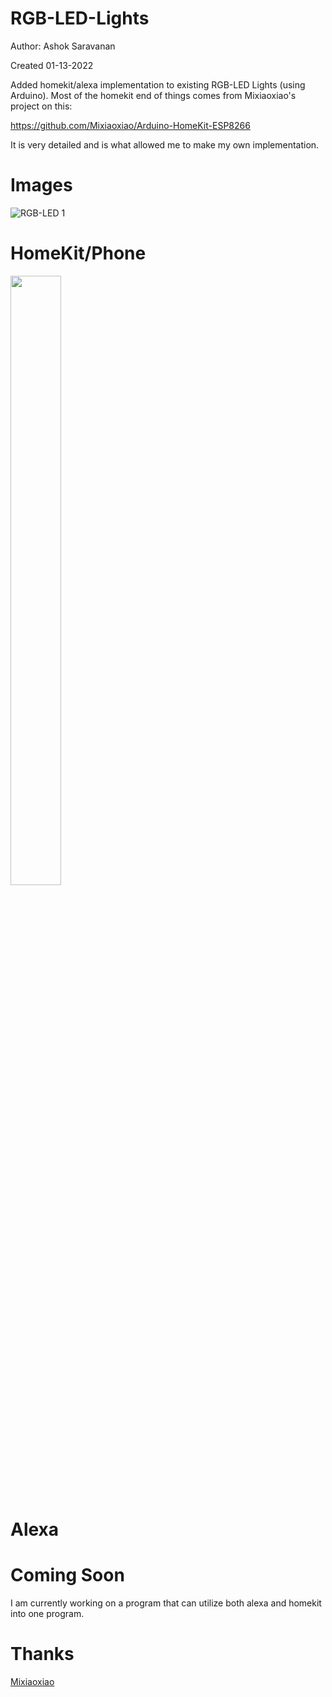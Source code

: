# RGB-LED-Lights

Author: Ashok Saravanan

Created 01-13-2022

Added homekit/alexa implementation to existing RGB-LED Lights (using Arduino). Most of the homekit end of things comes from Mixiaoxiao's project on this:

https://github.com/Mixiaoxiao/Arduino-HomeKit-ESP8266

It is very detailed and is what allowed me to make my own implementation.

# Images

![RGB-LED 1](https://user-images.githubusercontent.com/90977640/200136047-2f474c31-8ba9-4bf5-ab76-81abd9282f48.JPG)

# HomeKit/Phone

<img src="https://user-images.githubusercontent.com/90977640/200136040-99e8e981-6bdc-479e-a202-b31730ef0eff.PNG" width=40% height=50%>

# Alexa


# Coming Soon

I am currently working on a program that can utilize both alexa and homekit into one program.

# Thanks
[Mixiaoxiao](https://github.com/Mixiaoxiao/Arduino-HomeKit-ESP8266)
